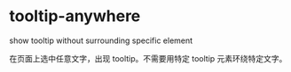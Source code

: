 # tooltip-anywhere
show tooltip without surrounding specific element

在页面上选中任意文字，出现 tooltip。不需要用特定 tooltip 元素环绕特定文字。
